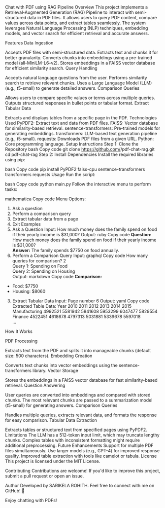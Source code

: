 Chat with PDF using RAG Pipeline
Overview
This project implements a Retrieval-Augmented Generation (RAG) Pipeline to interact with semi-structured data in PDF files. It allows users to query PDF content, compare values across data points, and extract tables seamlessly. The system leverages Natural Language Processing (NLP) techniques, embedding models, and vector search for efficient retrieval and accurate answers.

Features
Data Ingestion

Accepts PDF files with semi-structured data.
Extracts text and chunks it for better granularity.
Converts chunks into embeddings using a pre-trained model (all-MiniLM-L6-v2).
Stores embeddings in a FAISS vector database for efficient similarity search.
Query Handling

Accepts natural language questions from the user.
Performs similarity search to retrieve relevant chunks.
Uses a Large Language Model (LLM) (e.g., t5-small) to generate detailed answers.
Comparison Queries

Allows users to compare specific values or terms across multiple queries.
Outputs structured responses in bullet points or tabular format.
Extract Tabular Data

Extracts and displays tables from a specific page in the PDF.
Technologies Used
PyPDF2: Extract text and data from PDF files.
FAISS: Vector database for similarity-based retrieval.
sentence-transformers: Pre-trained models for generating embeddings.
transformers: LLM-based text generation pipeline (e.g., t5-small).
requests: Downloads PDF files from a given URL.
Python: Core programming language.
Setup Instructions
Step 1: Clone the Repository
bash
Copy code
git clone https://github.com/<your-username>/pdf-chat-rag.git
cd pdf-chat-rag
Step 2: Install Dependencies
Install the required libraries using pip:

bash
Copy code
pip install PyPDF2 faiss-cpu sentence-transformers transformers requests
Usage
Run the script:

bash
Copy code
python main.py
Follow the interactive menu to perform tasks:

mathematica
Copy code
Menu Options:
1. Ask a question
2. Perform a comparison query
3. Extract tabular data from a page
4. Exit
Examples
1. Ask a Question
Input: How much money does the family spend on food if their yearly income is $31,000?
Output:
ruby
Copy code
**Question:** How much money does the family spend on food if their yearly income is $31,000?  
**Answer:** The family spends $7750 on food annually.
2. Perform a Comparison Query
Input:
graphql
Copy code
How many queries for comparison? 2  
Query 1: Spending on Food  
Query 2: Spending on Housing  
Output:
markdown
Copy code
**Comparison:**
- Food: $7750  
- Housing: $8060  
3. Extract Tabular Data
Input: Page number 6
Output:
yaml
Copy code
Extracted Table Data:
Year       2010       2011       2012       2013       2014       2015  
Manufacturing   4992521    5581942    5841608    5953299    6047477    5829554  
Finance         4522451    4618678    4797313    5031881    5339678    5597018  
...

How It Works

PDF Processing

Extracts text from the PDF and splits it into manageable chunks (default size: 500 characters).
Embedding Creation

Converts text chunks into vector embeddings using the sentence-transformers library.
Vector Storage

Stores the embeddings in a FAISS vector database for fast similarity-based retrieval.
Question Answering

User queries are converted into embeddings and compared with stored chunks.
The most relevant chunks are passed to a summarization model (t5-small) for generating answers.
Comparison Queries

Handles multiple queries, extracts relevant data, and formats the response for easy comparison.
Tabular Data Extraction

Extracts tables or structured text from specified pages using PyPDF2.
Limitations
The LLM has a 512-token input limit, which may truncate lengthy chunks.
Complex tables with inconsistent formatting might require additional preprocessing.
Future Enhancements
Support for multiple PDF files simultaneously.
Use larger models (e.g., GPT-4) for improved response quality.
Improved table extraction with tools like camelot or tabula.
License
This project is licensed under the MIT License.

Contributing
Contributions are welcome! If you'd like to improve this project, submit a pull request or open an issue.

Author
Developed by SARIKELA ROHITH.
Feel free to connect with me on GitHub! 🚀

Enjoy chatting with PDFs! 
